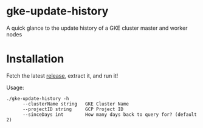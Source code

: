 # gke-update-history
A quick glance to the update history of a GKE cluster master and worker nodes

# Installation
Fetch the latest [release](https://github.com/yarelm/gke-update-history/releases), extract it, and run it!

Usage:

```
./gke-update-history -h
      --clusterName string   GKE Cluster Name
      --projectID string     GCP Project ID
      --sinceDays int        How many days back to query for? (default 2)
```